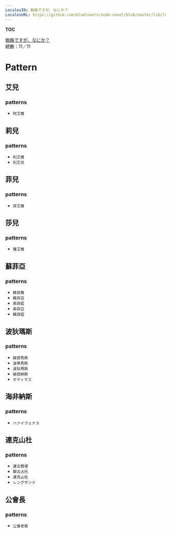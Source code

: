 ```yaml
---
LocalesID: 蜘蛛ですが、なにか？
LocalesURL: https://github.com/bluelovers/node-novel/blob/master/lib/locales/%E8%9C%98%E8%9B%9B%E3%81%A7%E3%81%99%E3%81%8C%E3%80%81%E3%81%AA%E3%81%AB%E3%81%8B%EF%BC%9F.ts
---
```

__TOC__

[蜘蛛ですが、なにか？](https://github.com/bluelovers/node-novel/blob/master/lib/locales/%E8%9C%98%E8%9B%9B%E3%81%A7%E3%81%99%E3%81%8C%E3%80%81%E3%81%AA%E3%81%AB%E3%81%8B%EF%BC%9F.ts)  
總數：11／11

# Pattern

## 艾兒

### patterns

- `阿艾爾`

## 莉兒

### patterns

- `利艾爾`
- `利艾兒`

## 菲兒

### patterns

- `菲艾爾`

## 莎兒

### patterns

- `薩艾爾`

## 蘇菲亞

### patterns

- `蘇菲雅`
- `蘇菲亞`
- `索菲婭`
- `索菲亞`
- `蘇菲婭`

## 波狄瑪斯

### patterns

- `破提馬斯`
- `波蒂馬斯`
- `波狄瑪斯`
- `破提納斯`
- `ポティマス`

## 海非納斯

### patterns

- `ハァイフェナス`

## 連克山杜

### patterns

- `連古贊德`
- `聯古占托`
- `連克山杜`
- `レングザンド`

## 公會長

### patterns

- `公會老板`


